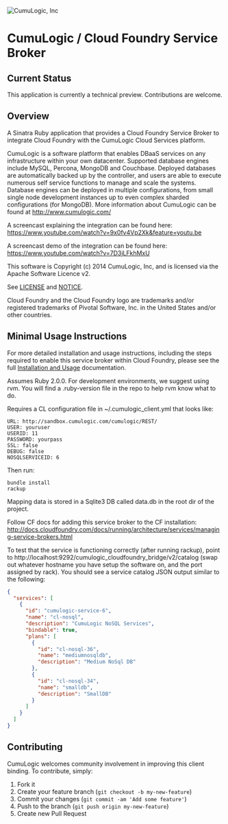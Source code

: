 ![CumuLogic, Inc](http://www.cumulogic.com/wp-content/uploads/2013/02/CL-logo-300x134.png "CumuLogic, Inc")

# CumuLogic / Cloud Foundry Service Broker

## Current Status

This application is currently a technical preview. Contributions are welcome.

## Overview

A Sinatra Ruby application that provides a Cloud Foundry Service Broker to integrate Cloud Foundry with the CumuLogic Cloud Services platform.

CumuLogic is a software platform that enables DBaaS services on any infrastructure within your own datacenter.  Supported database engines include MySQL, Percona, MongoDB and Couchbase. Deployed databases are automatically backed up by the controller, and users are able to execute numerous self service functions to manage and scale the systems. Database engines can be deployed in multiple configurations, from small single node development instances up to even complex sharded configurations (for MongoDB). More information about CumuLogic can be found at http://www.cumulogic.com/

A screencast explaining the integration can be found here: https://www.youtube.com/watch?v=9x0fv4Vp2Xk&feature=youtu.be

A screencast demo of the integration can be found here: https://www.youtube.com/watch?v=7D3jLFkhMxU

This software is Copyright (c) 2014 CumuLogic, Inc, and is licensed via the Apache
Software Licence v2.

See [LICENSE](LICENSE) and [NOTICE](NOTICE).

Cloud Foundry and the Cloud Foundry logo are trademarks and/or registered trademarks of Pivotal Software, Inc. in the United States and/or other countries. 

## Minimal Usage Instructions

For more detailed installation and usage instructions, including the steps required to enable this service broker within Cloud Foundry, please see the full [Installation and Usage](INSTALLATION.md) documentation.

Assumes Ruby 2.0.0. For development environments, we suggest using rvm. You will find a .ruby-version file in the repo to help rvm know what to do.

Requires a CL configuration file in ~/.cumulogic_client.yml that looks like:

    URL: http://sandbox.cumulogic.com/cumulogic/REST/
    USER: youruser
    USERID: 11
    PASSWORD: yourpass
    SSL: false
    DEBUG: false
    NOSQLSERVICEID: 6

Then run:

    bundle install
    rackup

Mapping data is stored in a Sqlite3 DB called data.db in the root dir of the project.

Follow CF docs for adding this service broker to the CF installation: http://docs.cloudfoundry.com/docs/running/architecture/services/managing-service-brokers.html

To test that the service is functioning correctly (after running rackup), point to http://localhost:9292/cumulogic_cloudfoundry_bridge/v2/catalog (swap out whatever hostname you have setup the software on, and the port assigned by rack).  You should see a service catalog JSON output similar to the following:

```json
{
  "services": [
    {
      "id": "cumulogic-service-6",
      "name": "cl-nosql",
      "description": "CumuLogic NoSQL Services",
      "bindable": true,
      "plans": [
        {
          "id": "cl-nosql-36",
          "name": "mediumnosqldb",
          "description": "Medium NoSql DB"
        },
        {
          "id": "cl-nosql-34",
          "name": "smalldb",
          "description": "SmallDB"
        }
      ]
    }
  ]
}
```

## Contributing

CumuLogic welcomes community involvement in improving this client binding. To
contribute, simply:

1. Fork it
2. Create your feature branch (`git checkout -b my-new-feature`)
3. Commit your changes (`git commit -am 'Add some feature'`)
4. Push to the branch (`git push origin my-new-feature`)
5. Create new Pull Request
